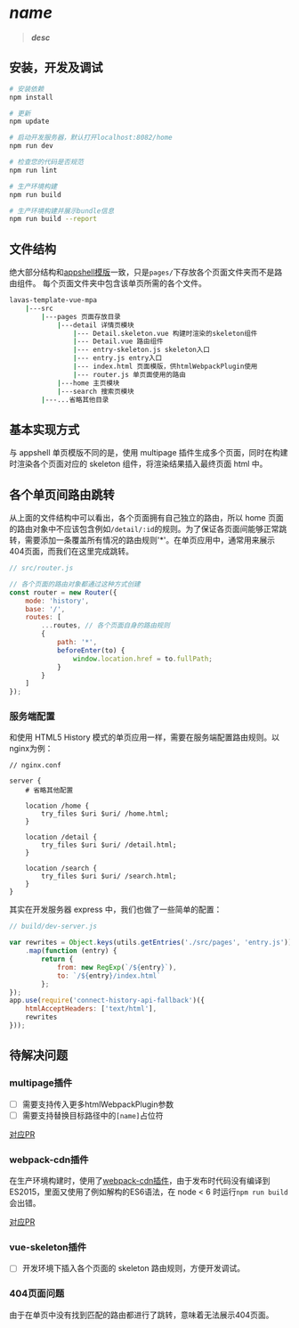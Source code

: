 # *__name__*

> *__desc__*

## 安装，开发及调试

``` bash
# 安装依赖
npm install

# 更新
npm update

# 启动开发服务器，默认打开localhost:8082/home
npm run dev

# 检查您的代码是否规范
npm run lint

# 生产环境构建
npm run build

# 生产环境构建并展示bundle信息
npm run build --report
```

## 文件结构

绝大部分结构和[appshell模版](https://github.com/lavas-project/lavas-template-vue-appshell)一致，只是`pages/`下存放各个页面文件夹而不是路由组件。
每个页面文件夹中包含该单页所需的各个文件。
``` bash
lavas-template-vue-mpa
    |---src
        |---pages 页面存放目录
            |---detail 详情页模块
                |--- Detail.skeleton.vue 构建时渲染的skeleton组件
                |--- Detail.vue 路由组件
                |--- entry-skeleton.js skeleton入口
                |--- entry.js entry入口
                |--- index.html 页面模版，供htmlWebpackPlugin使用
                |--- router.js 单页面使用的路由
            |---home 主页模块
            |---search 搜索页模块
        |---...省略其他目录
```

## 基本实现方式

与 appshell 单页模版不同的是，使用 multipage 插件生成多个页面，同时在构建时渲染各个页面对应的 skeleton 组件，将渲染结果插入最终页面 html 中。

## 各个单页间路由跳转

从上面的文件结构中可以看出，各个页面拥有自己独立的路由，所以 home 页面的路由对象中不应该包含例如`/detail/:id`的规则。为了保证各页面间能够正常跳转，需要添加一条覆盖所有情况的路由规则'*'。在单页应用中，通常用来展示404页面，而我们在这里完成跳转。

```js
// src/router.js

// 各个页面的路由对象都通过这种方式创建
const router = new Router({
    mode: 'history',
    base: '/',
    routes: [
        ...routes, // 各个页面自身的路由规则
        {
            path: '*',
            beforeEnter(to) {
                window.location.href = to.fullPath;
            }
        }
    ]
});
```

### 服务端配置

和使用 HTML5 History 模式的单页应用一样，需要在服务端配置路由规则。以nginx为例：
```
// nginx.conf

server {
    # 省略其他配置

    location /home {
        try_files $uri $uri/ /home.html;
    }

    location /detail {
        try_files $uri $uri/ /detail.html;
    }

    location /search {
        try_files $uri $uri/ /search.html;
    }
}
```

其实在开发服务器 express 中，我们也做了一些简单的配置：
```js
// build/dev-server.js

var rewrites = Object.keys(utils.getEntries('./src/pages', 'entry.js'))
    .map(function (entry) {
        return {
            from: new RegExp(`/${entry}`),
            to: `/${entry}/index.html`
        };
});
app.use(require('connect-history-api-fallback')({
    htmlAcceptHeaders: ['text/html'],
    rewrites
}));
```

## 待解决问题

### multipage插件

* [ ] 需要支持传入更多htmlWebpackPlugin参数
* [ ] 需要支持替换目标路径中的`[name]`占位符

[对应PR](https://github.com/mutualofomaha/multipage-webpack-plugin/pull/34)

### webpack-cdn插件

在生产环境构建时，使用了[webpack-cdn插件](https://github.com/van-nguyen/webpack-cdn-plugin)，由于发布时代码没有编译到ES2015，里面又使用了例如解构的ES6语法，在 node < 6 时运行`npm run build`会出错。

[对应PR](https://github.com/van-nguyen/webpack-cdn-plugin/pull/5)

### vue-skeleton插件

* [ ] 开发环境下插入各个页面的 skeleton 路由规则，方便开发调试。

### 404页面问题

由于在单页中没有找到匹配的路由都进行了跳转，意味着无法展示404页面。
